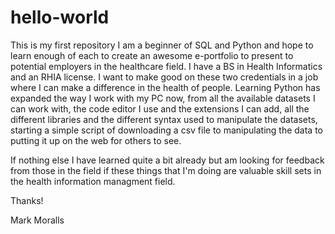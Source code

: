 # hello-world
This is my first repository
I am a beginner of SQL and Python and hope to learn enough of each to create an awesome e-portfolio to present to potential employers in the healthcare field. I have a BS in Health Informatics and an RHIA license. I want to make good on these two credentials in a job where I can make a difference in the health of people.
Learning Python has expanded the way I work with my PC now, from all the available datasets I can work with, the code editor I use and the extensions I can add, all the different libraries and the different syntax used to manipulate the datasets, starting a simple script of downloading a csv file to manipulating the data to putting it up on the web for others to see.

If nothing else I have learned quite a bit already but am looking for feedback from those in the field if these things that I'm doing are valuable skill sets in the health information managment field.

Thanks!

Mark Moralls
